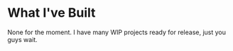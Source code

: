 # What I've Built

None for the moment. I have many WIP projects ready for release, just you guys wait.